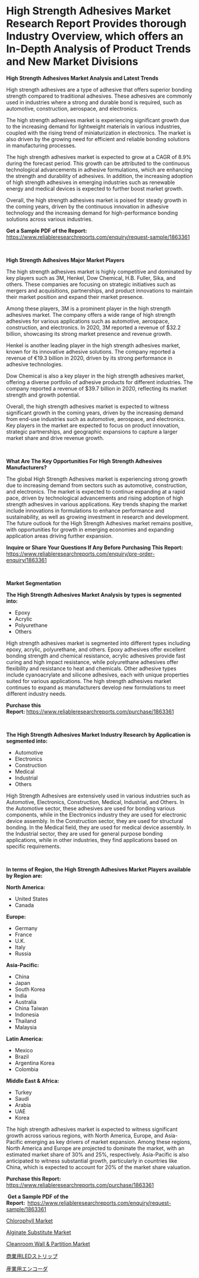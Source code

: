 <p><h1>High Strength Adhesives Market Research Report Provides thorough Industry Overview, which offers an In-Depth Analysis of Product Trends and New Market Divisions</h1></p><p><strong>High Strength Adhesives Market Analysis and Latest Trends</strong></p>
<p><p>High strength adhesives are a type of adhesive that offers superior bonding strength compared to traditional adhesives. These adhesives are commonly used in industries where a strong and durable bond is required, such as automotive, construction, aerospace, and electronics.</p><p>The high strength adhesives market is experiencing significant growth due to the increasing demand for lightweight materials in various industries, coupled with the rising trend of miniaturization in electronics. The market is also driven by the growing need for efficient and reliable bonding solutions in manufacturing processes.</p><p>The high strength adhesives market is expected to grow at a CAGR of 8.9% during the forecast period. This growth can be attributed to the continuous technological advancements in adhesive formulations, which are enhancing the strength and durability of adhesives. In addition, the increasing adoption of high strength adhesives in emerging industries such as renewable energy and medical devices is expected to further boost market growth.</p><p>Overall, the high strength adhesives market is poised for steady growth in the coming years, driven by the continuous innovation in adhesive technology and the increasing demand for high-performance bonding solutions across various industries.</p></p>
<p><strong>Get a Sample PDF of the Report:&nbsp;</strong> <a href="https://www.reliableresearchreports.com/enquiry/request-sample/1863361">https://www.reliableresearchreports.com/enquiry/request-sample/1863361</a></p>
<p>&nbsp;</p>
<p><strong>High Strength Adhesives Major Market Players</strong></p>
<p><p>The high strength adhesives market is highly competitive and dominated by key players such as 3M, Henkel, Dow Chemical, H.B. Fuller, Sika, and others. These companies are focusing on strategic initiatives such as mergers and acquisitions, partnerships, and product innovations to maintain their market position and expand their market presence.</p><p>Among these players, 3M is a prominent player in the high strength adhesives market. The company offers a wide range of high strength adhesives for various applications such as automotive, aerospace, construction, and electronics. In 2020, 3M reported a revenue of $32.2 billion, showcasing its strong market presence and revenue growth.</p><p>Henkel is another leading player in the high strength adhesives market, known for its innovative adhesive solutions. The company reported a revenue of €19.3 billion in 2020, driven by its strong performance in adhesive technologies.</p><p>Dow Chemical is also a key player in the high strength adhesives market, offering a diverse portfolio of adhesive products for different industries. The company reported a revenue of $39.7 billion in 2020, reflecting its market strength and growth potential.</p><p>Overall, the high strength adhesives market is expected to witness significant growth in the coming years, driven by the increasing demand from end-use industries such as automotive, aerospace, and electronics. Key players in the market are expected to focus on product innovation, strategic partnerships, and geographic expansions to capture a larger market share and drive revenue growth.</p></p>
<p>&nbsp;</p>
<p><strong>What Are The Key Opportunities For High Strength Adhesives Manufacturers?</strong></p>
<p><p>The global High Strength Adhesives market is experiencing strong growth due to increasing demand from sectors such as automotive, construction, and electronics. The market is expected to continue expanding at a rapid pace, driven by technological advancements and rising adoption of high strength adhesives in various applications. Key trends shaping the market include innovations in formulations to enhance performance and sustainability, as well as growing investment in research and development. The future outlook for the High Strength Adhesives market remains positive, with opportunities for growth in emerging economies and expanding application areas driving further expansion.</p></p>
<p><strong>Inquire or Share Your Questions If Any Before Purchasing This Report:</strong> <a href="https://www.reliableresearchreports.com/enquiry/pre-order-enquiry/1863361">https://www.reliableresearchreports.com/enquiry/pre-order-enquiry/1863361</a></p>
<p>&nbsp;</p>
<p><strong>Market Segmentation</strong></p>
<p><strong>The High Strength Adhesives Market Analysis by types is segmented into:</strong></p>
<p><ul><li>Epoxy</li><li>Acrylic</li><li>Polyurethane</li><li>Others</li></ul></p>
<p><p>High strength adhesives market is segmented into different types including epoxy, acrylic, polyurethane, and others. Epoxy adhesives offer excellent bonding strength and chemical resistance, acrylic adhesives provide fast curing and high impact resistance, while polyurethane adhesives offer flexibility and resistance to heat and chemicals. Other adhesive types include cyanoacrylate and silicone adhesives, each with unique properties suited for various applications. The high strength adhesives market continues to expand as manufacturers develop new formulations to meet different industry needs.</p></p>
<p><strong>Purchase this Report:&nbsp;</strong><a href="https://www.reliableresearchreports.com/purchase/1863361">https://www.reliableresearchreports.com/purchase/1863361</a></p>
<p>&nbsp;</p>
<p><strong>The High Strength Adhesives Market Industry Research by Application is segmented into:</strong></p>
<p><ul><li>Automotive</li><li>Electronics</li><li>Construction</li><li>Medical</li><li>Industrial</li><li>Others</li></ul></p>
<p><p>High Strength Adhesives are extensively used in various industries such as Automotive, Electronics, Construction, Medical, Industrial, and Others. In the Automotive sector, these adhesives are used for bonding various components, while in the Electronics industry they are used for electronic device assembly. In the Construction sector, they are used for structural bonding. In the Medical field, they are used for medical device assembly. In the Industrial sector, they are used for general purpose bonding applications, while in other industries, they find applications based on specific requirements.</p></p>
<p>&nbsp;</p>
<p><strong>In terms of Region, the High Strength Adhesives Market Players available by Region are:</strong></p>
<p>
    <p> <strong> North America: </strong>
        <ul>
            <li>United States</li>
            <li>Canada</li>
        </ul>
        </p> 
    <p> <strong> Europe: </strong>
        <ul>
            <li>Germany</li>
            <li>France</li>
            <li>U.K.</li>
            <li>Italy</li>
            <li>Russia</li>
        </ul>
        </p> 
    <p> <strong> Asia-Pacific: </strong>
        <ul>
            <li>China</li>
            <li>Japan</li>
            <li>South Korea</li>
            <li>India</li>
            <li>Australia</li>
            <li>China Taiwan</li>
            <li>Indonesia</li>
            <li>Thailand</li>
            <li>Malaysia</li>
        </ul>
        </p> 
    <p> <strong> Latin America: </strong>
        <ul>
            <li>Mexico</li>
            <li>Brazil</li>
            <li>Argentina Korea</li>
            <li>Colombia</li>
        </ul>
        </p> 
    <p> <strong> Middle East & Africa: </strong>
        <ul>
            <li>Turkey</li>
            <li>Saudi</li>
            <li>Arabia</li>
            <li>UAE</li>
            <li>Korea</li>
        </ul>
    </p>
    </p>
<p><p>The high strength adhesives market is expected to witness significant growth across various regions, with North America, Europe, and Asia-Pacific emerging as key drivers of market expansion. Among these regions, North America and Europe are projected to dominate the market, with an estimated market share of 30% and 25%, respectively. Asia-Pacific is also anticipated to witness substantial growth, particularly in countries like China, which is expected to account for 20% of the market share valuation.</p></p>
<p><strong>Purchase this Report: </strong><a href="https://www.reliableresearchreports.com/purchase/1863361">https://www.reliableresearchreports.com/purchase/1863361</a></p>
<p>&nbsp;<strong>Get a Sample PDF of the Report:&nbsp;&nbsp;</strong><a href="https://www.reliableresearchreports.com/enquiry/request-sample/1863361">https://www.reliableresearchreports.com/enquiry/request-sample/1863361</a></p>
<p><strong></strong></p>
<p><p><a href="https://github.com/juancolorado15/Market-Research-Report-List-1/blob/main/chlorophyll-market.md">Chlorophyll Market</a></p><p><a href="https://github.com/dx0328/Market-Research-Report-List-1/blob/main/alginate-substitute-market.md">Alginate Substitute Market</a></p><p><a href="https://issuu.com/reportprime-2/docs/cleanroom-wall-partition-market-size-2030.pptx">Cleanroom Wall & Partition Market</a></p><p><a href="https://github.com/mcbeesbxa270/Market-Research-Report-List-1/blob/main/1785956192386.md">商業用LEDストリップ</a></p><p><a href="https://github.com/ksxzwxabcuynh011/Market-Research-Report-List-1/blob/main/6929610192385.md">産業用エンコーダ</a></p></p>